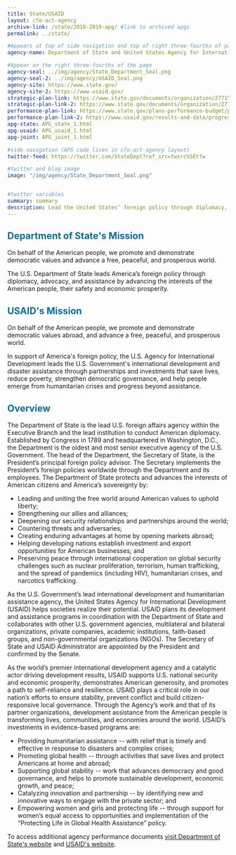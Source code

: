 ```yaml
---
title: State/USAID
layout: cfo-act-agency
archive-link: /state/2018-2019-apg/ #link to archived apgs
permalink: ../state/

#Appears at top of side navigation and top of right three-fourths of page
agency-name: Department of State and United States Agency for International Development

#Appear on the right three-fourths of the page
agency-seal: ../img/agency/State_Department_Seal.png
agency-seal-2: ../img/agency/USAID_Seal.png
agency-site: https://www.state.gov/
agency-site-2: https://www.usaid.gov/
strategic-plan-link: https://www.state.gov/documents/organization/277156.pdf
strategic-plan-link-2: https://www.state.gov/documents/organization/277156.pdf
performance-plan-link: https://www.state.gov/plans-performance-budget/performance-plans-and-reports/
performance-plan-link-2: https://www.usaid.gov/results-and-data/progress-data/annual-performance-report
apg-state: APG_state_1.html
apg-usaid: APG_usaid_1.html
apg-joint: APG_joint_1.html

#side navigation (APG code lives in cfo-act-agency layout)
twitter-feed: https://twitter.com/StateDept?ref_src=twsrc%5Etfw

#twitter and blog image
image: "/img/agency/State_Department_Seal.png"


#twitter variables
summary: summary
description: Lead the United States’ foreign policy through diplomacy, advocacy, and assistance to advance the interests of the American people.
---
```


<div class="usa-grid usa-graphic_list-row">
  <div class="usa-width-one-whole usa-media_block agency-page-section">
    <h2 style="color:#046b99;">Department of State's Mission</h2>
    <p>On behalf of the American people, we promote and demonstrate democratic values and advance a free, peaceful, and prosperous world.
    </p>
    <p>The U.S. Department of State leads America&rsquo;s foreign policy through diplomacy, advocacy, and assistance by advancing the interests of the American people, their safety and economic prosperity.
    </p>
  </div>
</div>

<div class="usa-grid usa-graphic_list-row">
  <div class="usa-width-one-whole usa-media_block agency-page-section">
    <h2 style="color:#046b99;">USAID's Mission</h2>
    <p>On behalf of the American people, we promote and demonstrate democratic values abroad, and advance a free, peaceful, and prosperous world.
    </p>
    <p>In support of America&apos;s foreign policy, the U.S. Agency for International Development leads the U.S. Government&apos;s international development and disaster assistance through partnerships and investments that save lives, reduce poverty, strengthen democratic governance, and help people emerge from humanitarian crises and progress beyond assistance.
    </p>
  </div>
</div>

<div class="usa-grid usa-graphic_list-row">
  <div class="usa-width-one-whole usa-media_block agency-page-section">
    <h2 style="color:#046b99;">Overview</h2>
    <p>The Department of State is the lead U.S. foreign affairs agency within the Executive Branch and the lead institution to conduct American diplomacy.  Established by Congress in 1789 and headquartered in Washington, D.C., the Department is the oldest and most senior executive agency of the U.S. Government.  The head of the Department, the Secretary of State, is the President&rsquo;s principal foreign policy advisor.  The Secretary implements the President&rsquo;s foreign policies worldwide through the Department and its employees.  The Department of State protects and advances the interests of American citizens and America&rsquo;s sovereignty by:</p>
    <ul>
      <li>Leading and uniting the free world around American values to uphold liberty;</li>
        <li>Strengthening our allies and alliances;</li>
          <li>Deepening our security relationships and partnerships around the world;</li>
          <li>Countering threats and adversaries;</li>
          <li>Creating enduring advantages at home by opening markets abroad;</li>
          <li>Helping developing nations establish investment and export opportunities for American businesses; and</li>
          <li>Preserving peace through international cooperation on global security challenges such as nuclear proliferation, terrorism, human trafficking, and the spread of pandemics (including HIV), humanitarian crises, and narcotics trafficking.</li>
         </ul>
         <p> As the U.S. Government&rsquo;s lead international development and humanitarian assistance agency, the United States Agency for International Development (USAID) helps societies realize their potential.  USAID plans its development and assistance programs in coordination with the Department of State and collaborates with other U.S. government agencies, multilateral and bilateral organizations, private companies, academic institutions, faith-based groups, and non-governmental organizations (NGOs).  The Secretary of State and USAID Administrator are appointed by the President and confirmed by the Senate.</p>
         <p>As the world&rsquo;s premier international development agency and a catalytic actor driving development results, USAID supports U.S. national security and economic prosperity, demonstrates American generosity, and promotes a path to self-reliance and resilience.  USAID plays a critical role in our nation&rsquo;s efforts to ensure stability, prevent conflict and build citizen-responsive local governance.  Through the Agency&rsquo;s work and that of its partner organizations, development assistance from the American people is transforming lives, communities, and economies around the world.  USAID&rsquo;s investments in evidence-based programs are: </p>
         <ul>
           <li>Providing humanitarian assistance -- with relief that is timely and effective in response to disasters and complex crises;</li>
           <li>Promoting global health -- through activities that save lives and protect Americans at home and abroad;</li>
           <li>Supporting global stability -- work that advances democracy and good governance, and helps to promote sustainable development, economic growth, and peace;</li>
           <li>Catalyzing innovation and partnership -- by identifying new and innovative ways to engage with the private sector; and</li>
           <li>Empowering women and girls and protecting life -- through support for women&rsquo;s equal access to opportunities and implementation of the &ldquo;Protecting Life in Global Health Assistance&rdquo; policy.</li>
         </ul>
  </div>
</div>

<div class="usa-grid usa-graphic_list-row">
  <div class="usa-width-one-whole usa-media_block">
    <p>To access additional agency performance documents <a href="https://www.state.gov/s/d/rm/c6113.htm" target="_blank">visit Department of State's website</a> and <a href="https://www.usaid.gov/reports-and-data" target="_blank">USAID's website</a>.</p>
  </div>
</div>
